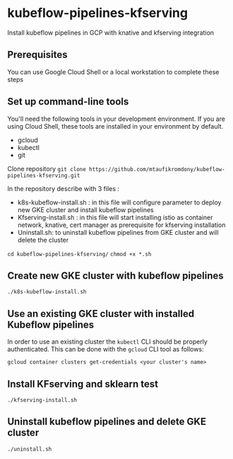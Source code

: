 # kubeflow-pipelines-kfserving
Install kubeflow pipelines in GCP with knative and kfserving integration

## Prerequisites
You can use Google Cloud Shell or a local workstation to complete these steps

## Set up command-line tools
You'll need the following tools in your development environment. If you are using Cloud Shell, these tools are installed in your environment by default.
* gcloud
* kubectl
* git

Clone repository
```git clone https://github.com/mtaufikromdony/kubeflow-pipelines-kfserving.git```
 
In the repository describe with 3 files :
* k8s-kubeflow-install.sh : in this file will configure parameter to deploy new GKE cluster and install kubeflow pipelines
* Kfserving-install.sh : in this file will start installing istio as container network, knative, cert manager as prerequisite for kfserving installation
* Uninstall.sh: to uninstall kubeflow pipelines from GKE cluster and will delete the cluster
 
``` cd kubeflow-pipelines-kfserving/ ```
``` chmod +x *.sh ```
 
## Create new GKE cluster with kubeflow pipelines
```./k8s-kubeflow-install.sh ```
 
## Use an existing GKE cluster with installed Kubeflow pipelines

In order to use an existing cluster the `kubectl` CLI should be properly authenticated. This can be done with the `gcloud` CLI tool as follows:

`gcloud container clusters get-credentials <your cluster's name>`

## Install KFserving and sklearn test
``` ./kfserving-install.sh ```
 
## Uninstall kubeflow pipelines and delete GKE cluster
``` ./uninstall.sh ```
